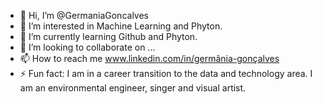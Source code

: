 - 👋 Hi, I’m @GermaniaGoncalves
- 👀 I’m interested in Machine Learning and Phyton.
- 🌱 I’m currently learning Github and Phyton.
- 💞️ I’m looking to collaborate on ...
- 📫 How to reach me www.linkedin.com/in/germânia-gonçalves
- ⚡ Fun fact: I am in a career transition to the data and technology area. I am an environmental engineer, singer and visual artist.

<!---
GermaniaGoncalves/GermaniaGoncalves is a ✨ special ✨ repository because its `README.md` (this file) appears on your GitHub profile.
You can click the Preview link to take a look at your changes.
--->
